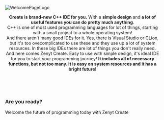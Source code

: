 ![WelcomePageLogo](https://user-images.githubusercontent.com/55279432/185616593-0caaf0bd-cc64-4061-99be-bfd5883b124f.png)

<p align="center">
<strong>Create is brand-new C++ IDE for you.</strong> With a <strong>simple design</strong> and <strong>a lot of useful features you can do pretty much anything</strong>.<br>
C++ is one of most used programming languages for lot of things, starting with a small project to a whole operating system!<br>
And there aren't many good IDEs for it. Yes, there is Visual Studio or CLion, but it's too ovecomplicated to use these and they use up a lot of system resources. 
In these big IDEs there are lot of things you don't really need. And here comes Zenyt Create. Easy to use with simple design, it's ideal IDE for you to start your programming journey! <strong>It includes all of necessary functions, but not too many. It is easy on system resources and it has a bright future!</strong>
</p>
<br><br><br>

### Are you ready?

Welcome the future of programming today with Zenyt Create

